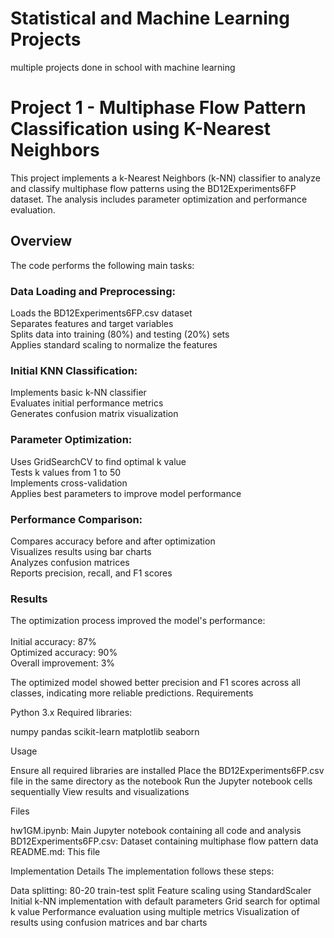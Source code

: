 <h1> Statistical and Machine Learning Projects </h1>
multiple projects done in school with machine learning

# Project 1 - Multiphase Flow Pattern Classification using K-Nearest Neighbors
This project implements a k-Nearest Neighbors (k-NN) classifier to analyze and classify multiphase flow patterns using the BD12Experiments6FP dataset. The analysis includes parameter optimization and performance evaluation. <br> 

## Overview <br> 
The code performs the following main tasks:<br> 

### Data Loading and Preprocessing: <br> 
  Loads the BD12Experiments6FP.csv dataset <br> 
  Separates features and target variables <br> 
  Splits data into training (80%) and testing (20%) sets <br> 
  Applies standard scaling to normalize the features <br> 

### Initial KNN Classification: <br>
  Implements basic k-NN classifier <br>
  Evaluates initial performance metrics <br>
  Generates confusion matrix visualization <br>
  
### Parameter Optimization: <br>
  Uses GridSearchCV to find optimal k value <br>
  Tests k values from 1 to 50 <br>
  Implements cross-validation <br>
  Applies best parameters to improve model performance <br>


### Performance Comparison: <br>
  Compares accuracy before and after optimization <br>
  Visualizes results using bar charts <br>
  Analyzes confusion matrices <br>
  Reports precision, recall, and F1 scores <br>

### Results <br>
The optimization process improved the model's performance: <br>
<br>
Initial accuracy: 87% <br>
Optimized accuracy: 90% <br>
Overall improvement: 3% <br>

The optimized model showed better precision and F1 scores across all classes, indicating more reliable predictions.
Requirements

Python 3.x
Required libraries:

numpy
pandas
scikit-learn
matplotlib
seaborn



Usage

Ensure all required libraries are installed
Place the BD12Experiments6FP.csv file in the same directory as the notebook
Run the Jupyter notebook cells sequentially
View results and visualizations

Files

hw1GM.ipynb: Main Jupyter notebook containing all code and analysis
BD12Experiments6FP.csv: Dataset containing multiphase flow pattern data
README.md: This file

Implementation Details
The implementation follows these steps:

Data splitting: 80-20 train-test split
Feature scaling using StandardScaler
Initial k-NN implementation with default parameters
Grid search for optimal k value
Performance evaluation using multiple metrics
Visualization of results using confusion matrices and bar charts
